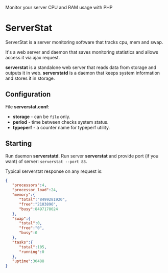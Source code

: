 Monitor your server CPU and RAM usage with PHP

# ServerStat
ServerStat is a server monitoring software that tracks cpu, mem and swap.

It's a web server and daemon that saves monitoring statistics and allows access it via ajax request.

**serverstat** is a standalone web server that reads data from storage and outputs it in web.
**serverstatd** is a daemon that keeps system information and stores it in storage.

## Configuration
File **serverstat.conf**:
* **storage** - can be `file` only.
* **period** - time between checks system status.
* **typeperf** - a counter name for typeperf utility.

## Starting
Run daemon **serverstatd**.
Run server **serverstat** and provide port (if you want) of server: `serverstat --port 83`.

Typical serverstat response on any request is:
```json
{  
   "processors":4,
   "processor_load":24,
   "memory":{  
      "total":"8499281920",
      "free":"2103896",
      "busy":8497178024
   },
   "swap":{  
      "total":0,
      "free":"0",
      "busy":0
   },
   "tasks":{  
      "total":105,
      "running":0
   },
   "uptime":30488
}
```